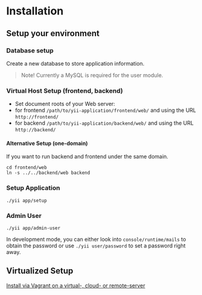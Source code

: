 Installation
============

Setup your environment
----------------------

### Database setup

Create a new database to store application information.

> Note! Currently a MySQL is required for the user module.


### Virtual Host Setup (frontend, backend)

- Set document roots of your Web server:
 - for frontend `/path/to/yii-application/frontend/web/` and using the URL `http://frontend/`
 - for backend `/path/to/yii-application/backend/web/` and using the URL `http://backend/`


#### Alternative Setup (one-domain)

If you want to run backend and frontend under the same domain.

```
cd frontend/web
ln -s ../../backend/web backend
```


### Setup Application

```
./yii app/setup
```


### Admin User

```
./yii app/admin-user
```

In development mode, you can either look into `console/runtime/mails` to obtain the password or use `./yii user/password` to set a password right away.


Virtualized Setup
-----------------

[Install via Vagrant on a virtual-, cloud- or remote-server](41-virtualization.md)
